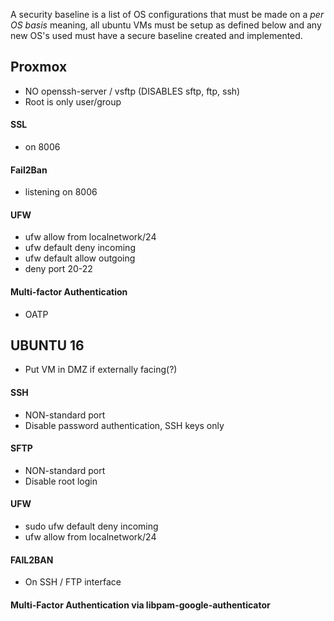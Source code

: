 A security baseline is a list of OS configurations that must be made on a *per OS basis* meaning, all ubuntu VMs must be setup as defined below and any new OS's used must have a secure baseline created and implemented.
 
## Proxmox
* NO openssh-server / vsftp (DISABLES sftp, ftp, ssh)
* Root is only user/group
#### SSL
* on 8006
#### Fail2Ban
* listening on 8006
#### UFW
* ufw allow from localnetwork/24
* ufw default deny incoming
* ufw default allow outgoing
* deny port 20-22
#### Multi-factor Authentication
* OATP



## UBUNTU 16
* Put VM in DMZ if externally facing(?)
 #### SSH
* NON-standard port
* Disable password authentication, SSH keys only
#### SFTP
* NON-standard port
* Disable root login
#### UFW
* sudo ufw default deny incoming
* ufw allow from localnetwork/24
#### FAIL2BAN
* On SSH / FTP interface
#### Multi-Factor Authentication via libpam-google-authenticator

